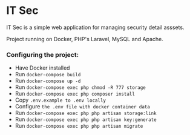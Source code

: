 # IT Sec
IT Sec is a simple web application for managing security detail asssets.

Project running on Docker, PHP's Laravel, MySQL and Apache.

### Configuring the project:  
- Have Docker installed   
- Run ```docker-compose build```  
- Run ```docker-compose up -d```  
- Run ```docker-compose exec php chmod -R 777 storage```
- Run ```docker-compose exec php composer install```  
- Copy ```.env.example to .env locally```  
- Configure ```the .env file with docker container data```
- Run ```docker-compose exec php php artisan storage:link ```
- Run ```docker-compose exec php php artisan key:generate```
- Run ```docker-compose exec php php artisan migrate```
